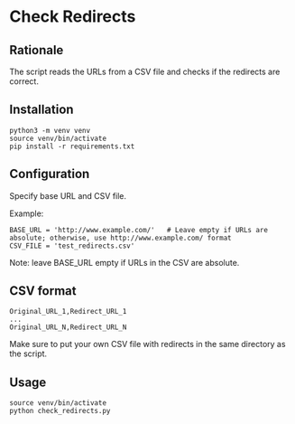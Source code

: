 # Check Redirects

## Rationale
The script reads the URLs from a CSV file and checks if the redirects are correct.

## Installation
```
python3 -m venv venv
source venv/bin/activate
pip install -r requirements.txt
```

## Configuration
Specify base URL and CSV file.

Example:
```
BASE_URL = 'http://www.example.com/'   # Leave empty if URLs are absolute; otherwise, use http://www.example.com/ format
CSV_FILE = 'test_redirects.csv'
```
Note: leave BASE_URL empty if URLs in the CSV are absolute.

## CSV format
```
Original_URL_1,Redirect_URL_1
...
Original_URL_N,Redirect_URL_N
```
Make sure to put your own CSV file with redirects in the same directory as the script.

## Usage
```
source venv/bin/activate
python check_redirects.py
```

